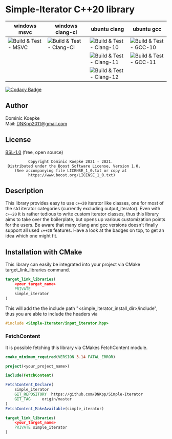# Simple-Iterator C++20 library

|windows msvc | windows clang-cl | ubuntu clang | ubuntu gcc|
-------------|------------------|--------------|--------------
| ![Build & Test - MSVC](https://github.com/DNKpp/Simple-Iterator/workflows/Build%20&%20Test%20-%20MSVC/badge.svg) | ![Build & Test - Clang-Cl](https://github.com/DNKpp/Simple-Iterator/workflows/Build%20&%20Test%20-%20Clang-Cl/badge.svg) | ![Build & Test - Clang-10](https://github.com/DNKpp/Simple-Iterator/workflows/Build%20&%20Test%20-%20Clang-10/badge.svg) | ![Build & Test - GCC-10](https://github.com/DNKpp/Simple-Iterator/workflows/Build%20&%20Test%20-%20GCC-10/badge.svg) |
|			|					| ![Build & Test - Clang-11](https://github.com/DNKpp/Simple-Iterator/actions/workflows/build_and_test-Clang-11.yml/badge.svg) | ![Build & Test - GCC-11](https://github.com/DNKpp/Simple-Iterator/actions/workflows/build_and_test-GCC-11.yml/badge.svg) |
|			|					| ![Build & Test - Clang-12](https://github.com/DNKpp/Simple-Iterator/actions/workflows/build_and_test-Clang-12.yml/badge.svg) |	|

[![Codacy Badge](https://app.codacy.com/project/badge/Grade/f6464e1b3fce49f193baeaf2acfd0b58)](https://www.codacy.com/gh/DNKpp/Simple-Iterator/dashboard?utm_source=github.com&amp;utm_medium=referral&amp;utm_content=DNKpp/Simple-Iterator&amp;utm_campaign=Badge_Grade)

## Author
Dominic Koepke  
Mail: [DNKpp2011@gmail.com](mailto:dnkpp2011@gmail.com)

## License

[BSL-1.0](https://github.com/DNKpp/Simple-Log/blob/master/LICENSE_1_0.txt) (free, open source)

```text
          Copyright Dominic Koepke 2021 - 2021.
 Distributed under the Boost Software License, Version 1.0.
    (See accompanying file LICENSE_1_0.txt or copy at
          https://www.boost.org/LICENSE_1_0.txt)
```

## Description
This library provides easy to use ``c++20`` iterator like classes, one for most of the std iterator categories (currently excluding output_iterator). Even with ``c++20`` it is rather tedious to write custom iterator classes,
thus this library aims to take over the boilerplate, but opens up various customization points for the users. Be aware that many clang and gcc versions doesn't finally support all used ``c++20`` features.
Have a look at the badges on top, to get an idea which one might fit.


## Installation with CMake
This library can easily be integrated into your project via CMake target_link_libraries command.

```cmake
target_link_libraries(
	<your_target_name>
	PRIVATE
	simple_iterator
)
```
This will add the the include path "<simple_iterator_install_dir>/include", thus you are able to include the headers via
```cpp
#include <Simple-Iterator/input_iterator.hpp>
```

### FetchContent
It is possible fetching this library via CMakes FetchContent module.

```cmake
cmake_minimum_required(VERSION 3.14 FATAL_ERROR)

project(<your_project_name>)

include(FetchContent)

FetchContent_Declare(
	simple_iterator
	GIT_REPOSITORY	https://github.com/DNKpp/Simple-Iterator
	GIT_TAG		origin/master
)
FetchContent_MakeAvailable(simple_iterator)

target_link_libraries(
	<your_target_name>
	PRIVATE simple_iterator
)
```